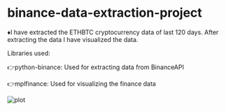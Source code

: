 # binance-data-extraction-project

♦️I have extracted the ETHBTC cryptocurrency data of last 120 days.
After extracting the data I have visualized the data.

Libraries used: 



👉python-binance: Used for extracting data from BinanceAPI



👉mplfinance: Used for visualizing the finance data

![plot](https://github.com/rishithchintu/binance-data-extraction-project/assets/75387341/8a0c815a-3124-44e0-95d5-9a7ba6c25359)
